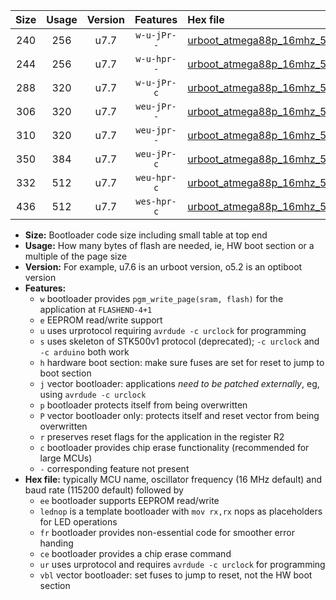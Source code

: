 |Size|Usage|Version|Features|Hex file|
|:-:|:-:|:-:|:-:|:--|
|240|256|u7.7|`w-u-jPr--`|[urboot_atmega88p_16mhz_500000bps_lednop_ur_vbl.hex](https://raw.githubusercontent.com/stefanrueger/urboot.hex/main/mcus/atmega88p/fcpu_16mhz/500000_bps/urboot_atmega88p_16mhz_500000bps_lednop_ur_vbl.hex)|
|244|256|u7.7|`w-u-hpr--`|[urboot_atmega88p_16mhz_500000bps_lednop_fr_ur.hex](https://raw.githubusercontent.com/stefanrueger/urboot.hex/main/mcus/atmega88p/fcpu_16mhz/500000_bps/urboot_atmega88p_16mhz_500000bps_lednop_fr_ur.hex)|
|288|320|u7.7|`w-u-jPr-c`|[urboot_atmega88p_16mhz_500000bps_lednop_fr_ce_ur_vbl.hex](https://raw.githubusercontent.com/stefanrueger/urboot.hex/main/mcus/atmega88p/fcpu_16mhz/500000_bps/urboot_atmega88p_16mhz_500000bps_lednop_fr_ce_ur_vbl.hex)|
|306|320|u7.7|`weu-jPr--`|[urboot_atmega88p_16mhz_500000bps_ee_lednop_ur_vbl.hex](https://raw.githubusercontent.com/stefanrueger/urboot.hex/main/mcus/atmega88p/fcpu_16mhz/500000_bps/urboot_atmega88p_16mhz_500000bps_ee_lednop_ur_vbl.hex)|
|310|320|u7.7|`weu-jpr--`|[urboot_atmega88p_16mhz_500000bps_ee_lednop_fr_ur_vbl.hex](https://raw.githubusercontent.com/stefanrueger/urboot.hex/main/mcus/atmega88p/fcpu_16mhz/500000_bps/urboot_atmega88p_16mhz_500000bps_ee_lednop_fr_ur_vbl.hex)|
|350|384|u7.7|`weu-jPr-c`|[urboot_atmega88p_16mhz_500000bps_ee_lednop_fr_ce_ur_vbl.hex](https://raw.githubusercontent.com/stefanrueger/urboot.hex/main/mcus/atmega88p/fcpu_16mhz/500000_bps/urboot_atmega88p_16mhz_500000bps_ee_lednop_fr_ce_ur_vbl.hex)|
|332|512|u7.7|`weu-hpr-c`|[urboot_atmega88p_16mhz_500000bps_ee_lednop_fr_ce_ur.hex](https://raw.githubusercontent.com/stefanrueger/urboot.hex/main/mcus/atmega88p/fcpu_16mhz/500000_bps/urboot_atmega88p_16mhz_500000bps_ee_lednop_fr_ce_ur.hex)|
|436|512|u7.7|`wes-hpr-c`|[urboot_atmega88p_16mhz_500000bps_ee_lednop_fr_ce.hex](https://raw.githubusercontent.com/stefanrueger/urboot.hex/main/mcus/atmega88p/fcpu_16mhz/500000_bps/urboot_atmega88p_16mhz_500000bps_ee_lednop_fr_ce.hex)|

- **Size:** Bootloader code size including small table at top end
- **Usage:** How many bytes of flash are needed, ie, HW boot section or a multiple of the page size
- **Version:** For example, u7.6 is an urboot version, o5.2 is an optiboot version
- **Features:**
  + `w` bootloader provides `pgm_write_page(sram, flash)` for the application at `FLASHEND-4+1`
  + `e` EEPROM read/write support
  + `u` uses urprotocol requiring `avrdude -c urclock` for programming
  + `s` uses skeleton of STK500v1 protocol (deprecated); `-c urclock` and `-c arduino` both work
  + `h` hardware boot section: make sure fuses are set for reset to jump to boot section
  + `j` vector bootloader: applications *need to be patched externally*, eg, using `avrdude -c urclock`
  + `p` bootloader protects itself from being overwritten
  + `P` vector bootloader only: protects itself and reset vector from being overwritten
  + `r` preserves reset flags for the application in the register R2
  + `c` bootloader provides chip erase functionality (recommended for large MCUs)
  + `-` corresponding feature not present
- **Hex file:** typically MCU name, oscillator frequency (16 MHz default) and baud rate (115200 default) followed by
  + `ee` bootloader supports EEPROM read/write
  + `lednop` is a template bootloader with `mov rx,rx` nops as placeholders for LED operations
  + `fr` bootloader provides non-essential code for smoother error handing
  + `ce` bootloader provides a chip erase command
  + `ur` uses urprotocol and requires `avrdude -c urclock` for programming
  + `vbl` vector bootloader: set fuses to jump to reset, not the HW boot section
